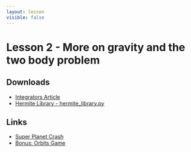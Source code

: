 ```yaml
---
layout: lesson
visible: false
---
```


# Lesson 2 - More on gravity and the two body problem

## Downloads

* [Integrators Article](downloads/integrators.pdf)
* [Hermite Library - hermite_library.py](hermite_library.py)

## Links

* [Super Planet Crash](http://www.stefanom.org/spc/)
* [Bonus: Orbits Game](http://save-point.herokuapp.com/dashboard/users.php)


<!--### Python libraries

These should be moved to the directory that contains your jupyter notebooks.

* A library for use in plotting the 2-body analytical solution: [analytical_solution_library.py](analytical_solution_library.py)-->
